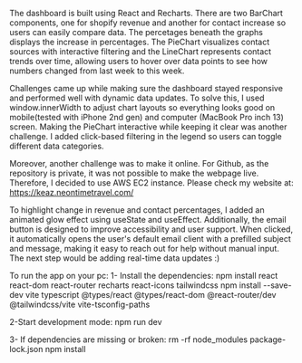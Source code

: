 The dashboard is built using React and Recharts. There are two BarChart components, one for shopify revenue and another for contact increase so users can easily compare data. The percetages beneath the graphs displays the increase in percentages. The PieChart visualizes contact sources with interactive filtering and the LineChart represents contact trends over time, allowing users to hover over data points to see how numbers changed from last week to this week.

Challenges came up while making sure the dashboard stayed responsive and performed well with dynamic data updates. To solve this, I used window.innerWidth to adjust chart layouts so everything looks good on mobile(tested with iPhone 2nd gen) and computer (MacBook Pro inch 13) screen. Making the PieChart interactive while keeping it clear was another challenge. I added click-based filtering in the legend so users can toggle different data categories.

Moreover, another challenge was to make it online. For Github, as the repository is private, it was not possible to make the webpage live. Therefore, I decided to use AWS EC2 instance. Please check my website at: https://keaz.neontimetravel.com/

To highlight change in revenue and contact percentages, I added an animated glow effect using useState and useEffect. Additionally, the email button is designed to improve accessibility and user support. When clicked, it automatically opens the user's default email client with a prefilled subject and message, making it easy to reach out for help without manual input. The next step would be adding real-time data updates :)

To run the app on your pc: 
1- Install the dependencies:
npm install react react-dom react-router recharts react-icons tailwindcss
npm install --save-dev vite typescript @types/react @types/react-dom @react-router/dev @tailwindcss/vite vite-tsconfig-paths

2-Start development mode:
npm run dev

3- If dependencies are missing or broken:
rm -rf node_modules package-lock.json
npm install
